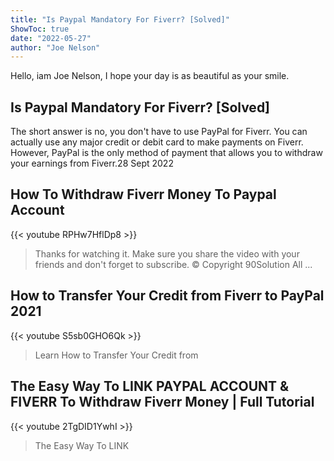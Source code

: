 ```yaml
---
title: "Is Paypal Mandatory For Fiverr? [Solved]"
ShowToc: true 
date: "2022-05-27"
author: "Joe Nelson" 
---
```


Hello, iam Joe Nelson, I hope your day is as beautiful as your smile.
## Is Paypal Mandatory For Fiverr? [Solved]
The short answer is no, you don't have to use PayPal for Fiverr. You can actually use any major credit or debit card to make payments on Fiverr. However, PayPal is the only method of payment that allows you to withdraw your earnings from Fiverr.28 Sept 2022

## How To Withdraw Fiverr Money To Paypal Account
{{< youtube RPHw7HflDp8 >}}
>Thanks for watching it. Make sure you share the video with your friends and don't forget to subscribe. © Copyright 90Solution All ...

## How to Transfer Your Credit from Fiverr to PayPal 2021
{{< youtube S5sb0GHO6Qk >}}
>Learn How to Transfer Your Credit from 

## The Easy Way To LINK PAYPAL ACCOUNT & FIVERR To Withdraw Fiverr Money  | Full Tutorial
{{< youtube 2TgDID1YwhI >}}
>The Easy Way To LINK 

